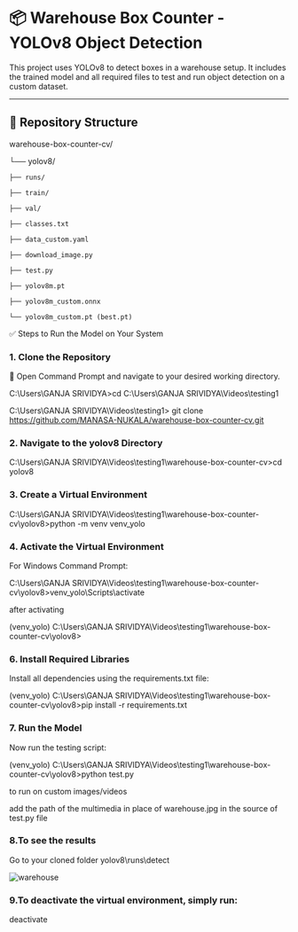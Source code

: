 # 📦 Warehouse Box Counter - YOLOv8 Object Detection

This project uses YOLOv8 to detect boxes in a warehouse setup. 
It includes the trained model and all required files to test and run object detection on a custom dataset.

---

## 📁 Repository Structure


warehouse-box-counter-cv/

└── yolov8/

    ├── runs/
    
    ├── train/
    
    ├── val/
    
    ├── classes.txt
    
    ├── data_custom.yaml
    
    ├── download_image.py
    
    ├── test.py
    
    ├── yolov8m.pt
    
    ├── yolov8m_custom.onnx
    
    └── yolov8m_custom.pt (best.pt)
    
✅ Steps to Run the Model on Your System

### 1. Clone the Repository
📌 Open Command Prompt and navigate to your desired working directory.

C:\Users\GANJA SRIVIDYA>cd C:\Users\GANJA SRIVIDYA\Videos\testing1

C:\Users\GANJA SRIVIDYA\Videos\testing1> git clone https://github.com/MANASA-NUKALA/warehouse-box-counter-cv.git

### 2. Navigate to the yolov8 Directory
C:\Users\GANJA SRIVIDYA\Videos\testing1\warehouse-box-counter-cv>cd yolov8

### 3. Create a Virtual Environment
C:\Users\GANJA SRIVIDYA\Videos\testing1\warehouse-box-counter-cv\yolov8>python -m venv venv_yolo

### 4. Activate the Virtual Environment
For Windows Command Prompt:

C:\Users\GANJA SRIVIDYA\Videos\testing1\warehouse-box-counter-cv\yolov8>venv_yolo\Scripts\activate

after activating

(venv_yolo) C:\Users\GANJA SRIVIDYA\Videos\testing1\warehouse-box-counter-cv\yolov8>

### 6. Install Required Libraries

Install all dependencies using the requirements.txt file:

(venv_yolo) C:\Users\GANJA SRIVIDYA\Videos\testing1\warehouse-box-counter-cv\yolov8>pip install -r requirements.txt

### 7. Run the Model

Now run the testing script:

(venv_yolo) C:\Users\GANJA SRIVIDYA\Videos\testing1\warehouse-box-counter-cv\yolov8>python test.py

to run on custom images/videos

add the path of the multimedia in place of warehouse.jpg in the source of test.py file 

### 8.To see the results

Go to your cloned folder yolov8\runs\detect

![warehouse](https://github.com/user-attachments/assets/d255d83f-7d15-4f3a-a9bd-4c442ed3c041)


### 9.To deactivate the virtual environment, simply run:

deactivate
